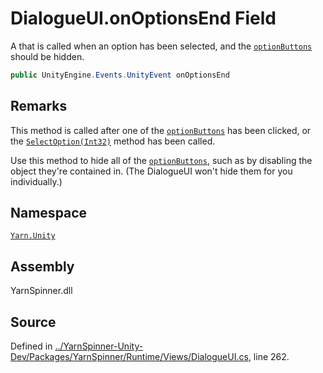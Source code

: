 <!-- This file was generated by a tool. Do not edit this file by hand. -->

# DialogueUI.onOptionsEnd Field

A <see cref="!:UnityEngine.Events.UnityEvent"></see> that is called
when an option has been selected, and the [`optionButtons`](/api/csharp/yarn.unity/dialogueui.optionbuttons.md) should be hidden.


```csharp
public UnityEngine.Events.UnityEvent onOptionsEnd
```
## Remarks

This method is called after one of the [`optionButtons`](/api/csharp/yarn.unity/dialogueui.optionbuttons.md) has been clicked, or the [`SelectOption(Int32)`](/api/csharp/yarn.unity/dialogueui.selectoption-system.int32-.md) method has been called.

Use this method to hide all of the [`optionButtons`](/api/csharp/yarn.unity/dialogueui.optionbuttons.md),
such as by disabling the object they're contained in. (The
DialogueUI won't hide them for you individually.)




## Namespace
[`Yarn.Unity`](/api/csharp/yarn.unity/README.md)

## Assembly
YarnSpinner.dll

## Source
Defined in [../YarnSpinner-Unity-Dev/Packages/YarnSpinner/Runtime/Views/DialogueUI.cs](https://github.com/YarnSpinnerTool/YarnSpinner-Unity//blob/develop/Runtime/Views/DialogueUI.cs#L262), line 262.

